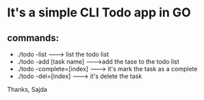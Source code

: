 # It's a simple CLI Todo app in GO 


## commands:
- ./todo -list   ---> list the todo list
- ./todo -add [task name] --->add the tase to the todo list
- ./todo -complete=[index] ---> it's mark the task as a complete 
- ./todo -del=[index]  ---> it's delete the task


Thanks,
Sajda
